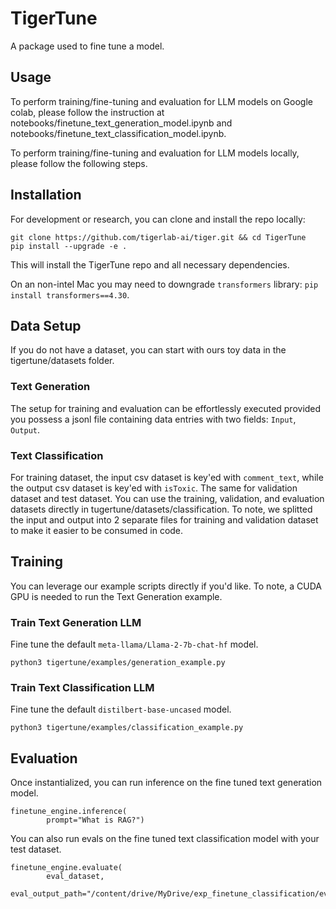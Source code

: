 # TigerTune
A package used to fine tune a model.

## Usage
To perform training/fine-tuning and evaluation for LLM models on Google colab, please follow the instruction at notebooks/finetune_text_generation_model.ipynb and notebooks/finetune_text_classification_model.ipynb.

To perform training/fine-tuning and evaluation for LLM models locally, please follow the following steps.

## Installation

For development or research, you can clone and install the repo locally:
```shell
git clone https://github.com/tigerlab-ai/tiger.git && cd TigerTune
pip install --upgrade -e .
```
This will install the TigerTune repo and all necessary dependencies.

On an non-intel Mac you may need to downgrade `transformers` library: `pip install transformers==4.30`.

## Data Setup
If you do not have a dataset, you can start with ours toy data in the tigertune/datasets folder.

### Text Generation
The setup for training and evaluation can be effortlessly executed provided you possess a jsonl file containing data entries with two fields: `Input`, `Output`.

### Text Classification
For training dataset, the input csv dataset is key'ed with `comment_text`, while the output csv dataset is key'ed with `isToxic`.
The same for validation dataset and test dataset.
You can use the training, validation, and evaluation datasets directly in tugertune/datasets/classification. 
To note, we splitted the input and output into 2 separate files for training and validation dataset to make it easier to be consumed in code.

## Training

You can leverage our example scripts directly if you'd like. 
To note, a CUDA GPU is needed to run the Text Generation example.

### Train Text Generation LLM
Fine tune the default `meta-llama/Llama-2-7b-chat-hf` model.
```shell
python3 tigertune/examples/generation_example.py 
```

### Train Text Classification LLM
Fine tune the default `distilbert-base-uncased` model.
```shell
python3 tigertune/examples/classification_example.py  
```

## Evaluation
Once instantialized, you can run inference on the fine tuned text generation model.
```shell
finetune_engine.inference(
        prompt="What is RAG?")
```

You can also run evals on the fine tuned text classification model with your test dataset.
```shell
finetune_engine.evaluate(
        eval_dataset,
        eval_output_path="/content/drive/MyDrive/exp_finetune_classification/eval_result")
```
